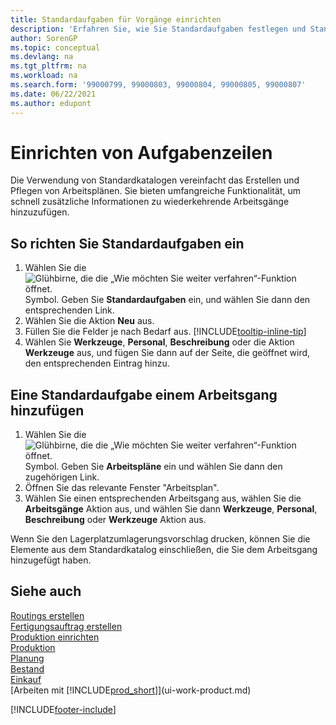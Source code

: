 ```yaml
---
title: Standardaufgaben für Vorgänge einrichten
description: 'Erfahren Sie, wie Sie Standardaufgaben festlegen und Standardaufgaben zu Vorgängen hinzufügen können, um die Wartung von Arbeitsplänen zu vereinfachen.'
author: SorenGP
ms.topic: conceptual
ms.devlang: na
ms.tgt_pltfrm: na
ms.workload: na
ms.search.form: '99000799, 99000803, 99000804, 99000805, 99000807'
ms.date: 06/22/2021
ms.author: edupont
---
```

# <a name="set-up-standard-routing-lines" />Einrichten von Aufgabenzeilen

Die Verwendung von Standardkatalogen vereinfacht das Erstellen und Pflegen von Arbeitsplänen. Sie bieten umfangreiche Funktionalität, um schnell zusätzliche Informationen zu wiederkehrende Arbeitsgänge hinzuzufügen.

## <a name="to-set-up-a-standard-task" />So richten Sie Standardaufgaben ein

1. Wählen Sie die ![Glühbirne, die die „Wie möchten Sie weiter verfahren“-Funktion öffnet.](media/ui-search/search_small.png "Tell me-Funktion") Symbol. Geben Sie **Standardaufgaben** ein, und wählen Sie dann den entsprechenden Link.
2. Wählen Sie die Aktion **Neu** aus.
3. Füllen Sie die Felder je nach Bedarf aus. [!INCLUDE[tooltip-inline-tip](includes/tooltip-inline-tip_md.md)]
4. Wählen Sie **Werkzeuge**, **Personal**, **Beschreibung** oder die Aktion **Werkzeuge** aus, und fügen Sie dann auf der Seite, die geöffnet wird, den entsprechenden Eintrag hinzu.

## <a name="to-add-a-standard-task-to-an-operation" />Eine Standardaufgabe einem Arbeitsgang hinzufügen

1. Wählen Sie die ![Glühbirne, die die „Wie möchten Sie weiter verfahren“-Funktion öffnet.](media/ui-search/search_small.png "Tell me-Funktion") Symbol. Geben Sie **Arbeitspläne** ein und wählen Sie dann den zugehörigen Link.
2. Öffnen Sie das relevante Fenster "Arbeitsplan".
3. Wählen Sie einen entsprechenden Arbeitsgang aus, wählen Sie die **Arbeitsgänge** Aktion aus, und wählen Sie dann **Werkzeuge**, **Personal**, **Beschreibung** oder **Werkzeuge** Aktion aus.

Wenn Sie den Lagerplatzumlagerungsvorschlag drucken, können Sie die Elemente aus dem Standardkatalog einschließen, die Sie dem Arbeitsgang hinzugefügt haben.

## <a name="see-also" />Siehe auch

[Routings erstellen](production-how-to-create-routings.md)  
[Fertigungsauftrag erstellen](production-how-to-create-production-boms.md)  
[Produktion einrichten](production-configure-production-processes.md)  
[Produktion](production-manage-manufacturing.md)  
[Planung](production-planning.md)  
[Bestand](inventory-manage-inventory.md)  
[Einkauf](purchasing-manage-purchasing.md)  
[Arbeiten mit [!INCLUDE[prod_short](includes/prod_short.md)]](ui-work-product.md)  


[!INCLUDE[footer-include](includes/footer-banner.md)]
